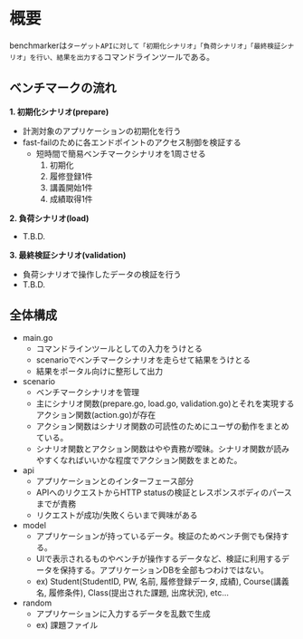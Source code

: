 # 概要
benchmarkerは`ターゲットAPIに対して「初期化シナリオ」「負荷シナリオ」「最終検証シナリオ」を行い、結果を出力する`コマンドラインツールである。

## ベンチマークの流れ

 **1. 初期化シナリオ(prepare)**
 - 計測対象のアプリケーションの初期化を行う
 - fast-failのために各エンドポイントのアクセス制御を検証する
   - 短時間で簡易ベンチマークシナリオを1周させる
     1. 初期化
     2. 履修登録1件
     3. 講義開始1件
     4. 成績取得1件

 **2. 負荷シナリオ(load)**
 - T.B.D.
 
 **3. 最終検証シナリオ(validation)**
 - 負荷シナリオで操作したデータの検証を行う
 - T.B.D.

## 全体構成

 - main.go
   - コマンドラインツールとしての入力をうけとる
   - scenarioでベンチマークシナリオを走らせて結果をうけとる
   - 結果をポータル向けに整形して出力
 - scenario
   - ベンチマークシナリオを管理
   - 主にシナリオ関数(prepare.go, load.go, validation.go)とそれを実現するアクション関数(action.go)が存在
   - アクション関数はシナリオ関数の可読性のためにユーザの動作をまとめている。
   - シナリオ関数とアクション関数はやや責務が曖昧。シナリオ関数が読みやすくなればいいかな程度でアクション関数をまとめた。
 - api
   - アプリケーションとのインターフェース部分
   - APIへのリクエストからHTTP statusの検証とレスポンスボディのパースまでが責務
   - リクエストが成功/失敗くらいまで興味がある
 - model
   - アプリケーションが持っているデータ。検証のためベンチ側でも保持する。
   - UIで表示されるものやベンチが操作するデータなど、検証に利用するデータを保持する。アプリケーションDBを全部もつわけではない。
   - ex) Student(StudentID, PW, 名前, 履修登録データ, 成績), Course(講義名, 履修条件), Class(提出された課題, 出席状況), etc...
 - random
   - アプリケーションに入力するデータを乱数で生成
   - ex) 課題ファイル
